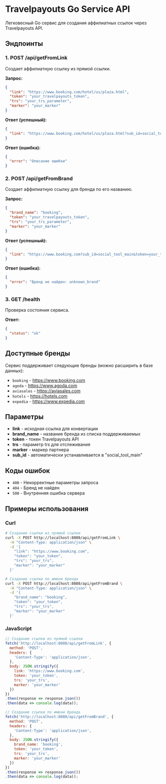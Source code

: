 # Travelpayouts Go Service API

Легковесный Go сервис для создания аффилиатных ссылок через Travelpayouts API.

## Эндпоинты

### 1. POST /api/getFromLink

Создает аффилиатную ссылку из прямой ссылки.

**Запрос:**
```json
{
  "link": "https://www.booking.com/hotel/us/plaza.html",
  "token": "your_travelpayouts_token",
  "trs": "your_trs_parameter", 
  "marker": "your_marker"
}
```

**Ответ (успешный):**
```json
{
  "link": "https://www.booking.com/hotel/us/plaza.html?sub_id=social_tool_main&token=your_token&trs=your_trs&marker=your_marker&utm_source=travelpayouts&utm_medium=affiliate&utm_campaign=social_tool"
}
```

**Ответ (ошибка):**
```json
{
  "error": "Описание ошибки"
}
```

### 2. POST /api/getFromBrand

Создает аффилиатную ссылку для бренда по его названию.

**Запрос:**
```json
{
  "brand_name": "booking",
  "token": "your_travelpayouts_token", 
  "trs": "your_trs_parameter",
  "marker": "your_marker"
}
```

**Ответ (успешный):**
```json
{
  "link": "https://www.booking.com?sub_id=social_tool_main&token=your_token&trs=your_trs&marker=your_marker&utm_source=travelpayouts&utm_medium=affiliate&utm_campaign=social_tool"
}
```

**Ответ (ошибка):**
```json
{
  "error": "Бренд не найден: unknown_brand"
}
```

### 3. GET /health

Проверка состояния сервиса.

**Ответ:**
```json
{
  "status": "ok"
}
```

## Доступные бренды

Сервис поддерживает следующие бренды (можно расширить в базе данных):

- `booking` - https://www.booking.com
- `agoda` - https://www.agoda.com  
- `aviasales` - https://aviasales.com
- `hotels` - https://hotels.com
- `expedia` - https://www.expedia.com

## Параметры

- **link** - исходная ссылка для конвертации
- **brand_name** - название бренда из списка поддерживаемых
- **token** - токен Travelpayouts API
- **trs** - параметр trs для отслеживания
- **marker** - маркер партнера
- **sub_id** - автоматически устанавливается в "social_tool_main"

## Коды ошибок

- `400` - Некорректные параметры запроса
- `404` - Бренд не найден
- `500` - Внутренняя ошибка сервера

## Примеры использования

### Curl

```bash
# Создание ссылки из прямой ссылки
curl -X POST http://localhost:8080/api/getFromLink \
  -H "Content-Type: application/json" \
  -d '{
    "link": "https://www.booking.com",
    "token": "your_token",
    "trs": "your_trs", 
    "marker": "your_marker"
  }'

# Создание ссылки по имени бренда
curl -X POST http://localhost:8080/api/getFromBrand \
  -H "Content-Type: application/json" \
  -d '{
    "brand_name": "booking",
    "token": "your_token",
    "trs": "your_trs",
    "marker": "your_marker"
  }'
```

### JavaScript

```javascript
// Создание ссылки из прямой ссылки
fetch('http://localhost:8080/api/getFromLink', {
  method: 'POST',
  headers: {
    'Content-Type': 'application/json',
  },
  body: JSON.stringify({
    link: 'https://www.booking.com',
    token: 'your_token',
    trs: 'your_trs',
    marker: 'your_marker'
  })
})
.then(response => response.json())
.then(data => console.log(data));

// Создание ссылки по имени бренда  
fetch('http://localhost:8080/api/getFromBrand', {
  method: 'POST',
  headers: {
    'Content-Type': 'application/json',
  },
  body: JSON.stringify({
    brand_name: 'booking',
    token: 'your_token', 
    trs: 'your_trs',
    marker: 'your_marker'
  })
})
.then(response => response.json())
.then(data => console.log(data));
``` 